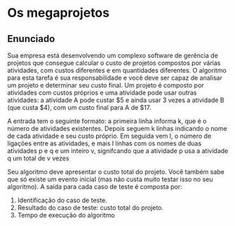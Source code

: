 # Os megaprojetos
## Enunciado
Sua empresa está desenvolvendo um complexo software de gerência de projetos que consegue
calcular o custo de projetos compostos por várias atividades, com custos diferentes e em quantidades
diferentes. O algoritmo para esta tarefa é sua responsabilidade e você deve ser capaz de
analisar um projeto e determinar seu custo final. Um projeto é composto por atividades com
custos próprios e uma atividade pode usar outras atividades: a atividade A pode custar $5 e
ainda usar 3 vezes a atividade B (que custa $4), com um custo final para A de $17.

A entrada tem o seguinte formato: a primeira linha informa k, que é o
número de atividades existentes. Depois seguem k linhas indicando o nome
de cada atividade e seu custo próprio.
Em seguida vem l, o número de ligações entre as atividades, e mais l linhas
com os nomes de duas atividades p e q e um inteiro v, signifcando que a
atividade p usa a atividade q um total de v vezes


Seu algoritmo deve apresentar o custo total do projeto. Você também sabe
que só existe um evento inicial (mas não custa muito testar isso no seu
algoritmo). A saída para cada caso de teste é composta por:
1. Identificação do caso de teste.
2. Resultado do caso de teste: custo total do projeto.
3. Tempo de execução do algoritmo
